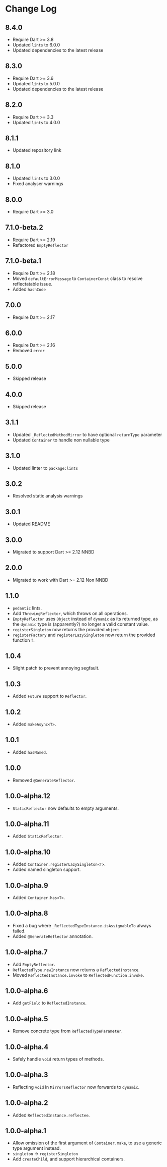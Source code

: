 # Change Log

## 8.4.0

* Require Dart >= 3.8
* Updated `lints` to 6.0.0
* Updated dependencies to the latest release

## 8.3.0

* Require Dart >= 3.6
* Updated `lints` to 5.0.0
* Updated dependencies to the latest release

## 8.2.0

* Require Dart >= 3.3
* Updated `lints` to 4.0.0

## 8.1.1

* Updated repository link

## 8.1.0

* Updated `lints` to 3.0.0
* Fixed analyser warnings

## 8.0.0

* Require Dart >= 3.0

## 7.1.0-beta.2

* Require Dart >= 2.19
* Refactored `EmptyReflector`

## 7.1.0-beta.1

* Require Dart >= 2.18
* Moved `defaultErrorMessage` to `ContainerConst` class to resolve reflectatable issue.
* Added `hashCode`

## 7.0.0

* Require Dart >= 2.17

## 6.0.0

* Require Dart >= 2.16
* Removed `error`

## 5.0.0

* Skipped release

## 4.0.0

* Skipped release
  
## 3.1.1

* Updated `_ReflectedMethodMirror` to have optional `returnType` parameter
* Updated `Container` to handle non nullable type

## 3.1.0

* Updated linter to `package:lints`

## 3.0.2

* Resolved static analysis warnings

## 3.0.1

* Updated README

## 3.0.0

* Migrated to support Dart >= 2.12 NNBD

## 2.0.0

* Migrated to work with Dart >= 2.12 Non NNBD

## 1.1.0

* `pedantic` lints.
* Add `ThrowingReflector`, which throws on all operations.
* `EmptyReflector` uses `Object` instead of `dynamic` as its returned
type, as the `dynamic` type is (apparently?) no longer a valid constant value.
* `registerSingleton` now returns the provided `object`.
* `registerFactory` and `registerLazySingleton` now return the provided function `f`.

## 1.0.4

* Slight patch to prevent annoying segfault.

## 1.0.3

* Added `Future` support to `Reflector`.

## 1.0.2

* Added `makeAsync<T>`.

## 1.0.1

* Added `hasNamed`.

## 1.0.0

* Removed `@GenerateReflector`.

## 1.0.0-alpha.12

* `StaticReflector` now defaults to empty arguments.

## 1.0.0-alpha.11

* Added `StaticReflector`.

## 1.0.0-alpha.10

* Added `Container.registerLazySingleton<T>`.
* Added named singleton support.

## 1.0.0-alpha.9

* Added `Container.has<T>`.

## 1.0.0-alpha.8

* Fixed a bug where `_ReflectedTypeInstance.isAssignableTo` always failed.
* Added `@GenerateReflector` annotation.

## 1.0.0-alpha.7

* Add `EmptyReflector`.
* `ReflectedType.newInstance` now returns a `ReflectedInstance`.
* Moved `ReflectedInstance.invoke` to `ReflectedFunction.invoke`.

## 1.0.0-alpha.6

* Add `getField` to `ReflectedInstance`.

## 1.0.0-alpha.5

* Remove concrete type from `ReflectedTypeParameter`.

## 1.0.0-alpha.4

* Safely handle `void` return types of methods.

## 1.0.0-alpha.3

* Reflecting `void` in `MirrorsReflector` now forwards to `dynamic`.

## 1.0.0-alpha.2

* Added `ReflectedInstance.reflectee`.

## 1.0.0-alpha.1

* Allow omission of the first argument of `Container.make`, to use
a generic type argument instead.
* `singleton` -> `registerSingleton`
* Add `createChild`, and support hierarchical containers.
